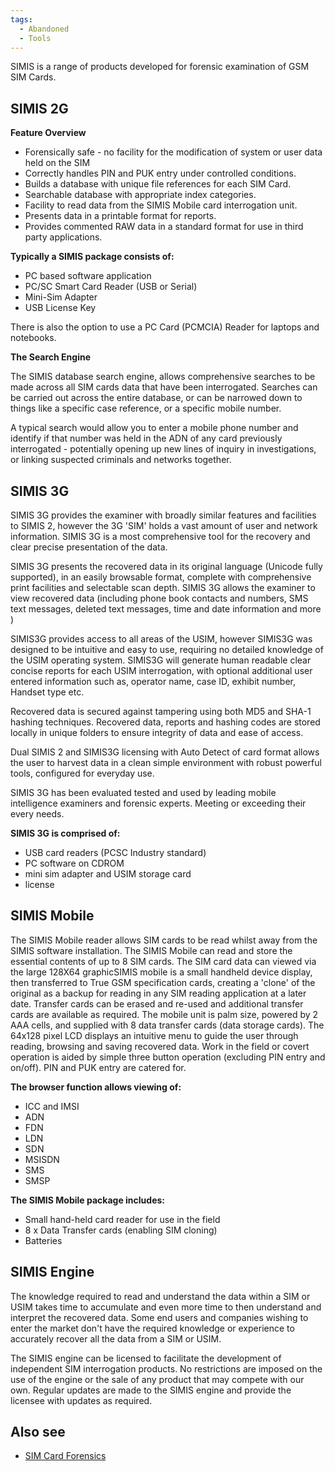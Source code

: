 ```yaml
---
tags:
  - Abandoned
  - Tools
---
```

SIMIS is a range of products developed for forensic examination of GSM
SIM Cards.

## SIMIS 2G

**Feature Overview**

- Forensically safe - no facility for the modification of system or user
  data held on the SIM
- Correctly handles PIN and PUK entry under controlled conditions.
- Builds a database with unique file references for each SIM Card.
- Searchable database with appropriate index categories.
- Facility to read data from the SIMIS Mobile card interrogation unit.
- Presents data in a printable format for reports.
- Provides commented RAW data in a standard format for use in third
  party applications.

**Typically a SIMIS package consists of:**

- PC based software application
- PC/SC Smart Card Reader (USB or Serial)
- Mini-Sim Adapter
- USB License Key

There is also the option to use a PC Card (PCMCIA) Reader for laptops
and notebooks.

**The Search Engine**

The SIMIS database search engine, allows comprehensive searches to be
made across all SIM cards data that have been interrogated. Searches can
be carried out across the entire database, or can be narrowed down to
things like a specific case reference, or a specific mobile number.

A typical search would allow you to enter a mobile phone number and
identify if that number was held in the ADN of any card previously
interrogated - potentially opening up new lines of inquiry in
investigations, or linking suspected criminals and networks together.

## SIMIS 3G

SIMIS 3G provides the examiner with broadly similar features and
facilities to SIMIS 2, however the 3G 'SIM' holds a vast amount of user
and network information. SIMIS 3G is a most comprehensive tool for the
recovery and clear precise presentation of the data.

SIMIS 3G presents the recovered data in its original language (Unicode
fully supported), in an easily browsable format, complete with
comprehensive print facilities and selectable scan depth. SIMIS 3G
allows the examiner to view recovered data (including phone book
contacts and numbers, SMS text messages, deleted text messages, time and
date information and more )

SIMIS3G provides access to all areas of the USIM, however SIMIS3G was
designed to be intuitive and easy to use, requiring no detailed
knowledge of the USIM operating system. SIMIS3G will generate human
readable clear concise reports for each USIM interrogation, with
optional additional user entered information such as, operator name,
case ID, exhibit number, Handset type etc.

Recovered data is secured against tampering using both MD5 and SHA-1
hashing techniques. Recovered data, reports and hashing codes are stored
locally in unique folders to ensure integrity of data and ease of
access.

Dual SIMIS 2 and SIMIS3G licensing with Auto Detect of card format
allows the user to harvest data in a clean simple environment with
robust powerful tools, configured for everyday use.

SIMIS 3G has been evaluated tested and used by leading mobile
intelligence examiners and forensic experts. Meeting or exceeding their
every needs.

**SIMIS 3G is comprised of:**

- USB card readers (PCSC Industry standard)
- PC software on CDROM
- mini sim adapter and USIM storage card
- license

## SIMIS Mobile

The SIMIS Mobile reader allows SIM cards to be read whilst away from the
SIMIS software installation. The SIMIS Mobile can read and store the
essential contents of up to 8 SIM cards. The SIM card data can viewed
via the large 128X64 graphicSIMIS mobile is a small handheld device
display, then transferred to True GSM specification cards, creating a
'clone' of the original as a backup for reading in any SIM reading
application at a later date. Transfer cards can be erased and re-used
and additional transfer cards are available as required. The mobile unit
is palm size, powered by 2 AAA cells, and supplied with 8 data transfer
cards (data storage cards). The 64x128 pixel LCD displays an intuitive
menu to guide the user through reading, browsing and saving recovered
data. Work in the field or covert operation is aided by simple three
button operation (excluding PIN entry and on/off). PIN and PUK entry are
catered for.

**The browser function allows viewing of:**

- ICC and IMSI
- ADN
- FDN
- LDN
- SDN
- MSISDN
- SMS
- SMSP

**The SIMIS Mobile package includes:**

- Small hand-held card reader for use in the field
- 8 x Data Transfer cards (enabling SIM cloning)
- Batteries

## SIMIS Engine

The knowledge required to read and understand the data within a SIM or
USIM takes time to accumulate and even more time to then understand and
interpret the recovered data. Some end users and companies wishing to
enter the market don't have the required knowledge or experience to
accurately recover all the data from a SIM or USIM.

The SIMIS engine can be licensed to facilitate the development of
independent SIM interrogation products. No restrictions are imposed on
the use of the engine or the sale of any product that may compete with
our own. Regular updates are made to the SIMIS engine and provide the
licensee with updates as required.

## Also see

* [SIM Card Forensics](sim_card_forensics.md)
